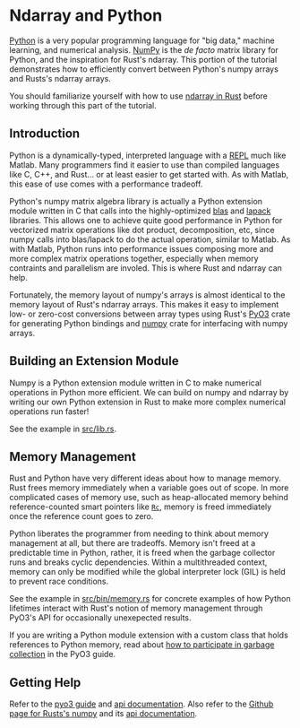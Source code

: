 # Ndarray and Python

[Python](https://www.python.org/) is a very popular programming language for "big data," machine learning, and numerical analysis.  [NumPy](https://numpy.org/) is the _de facto_ matrix library for Python, and the inspiration for Rust's ndarray.  This portion of the tutorial demonstrates how to efficiently convert between Python's numpy arrays and Rusts's ndarray arrays.

You should familiarize yourself with how to use [ndarray in Rust](../rust/README.md) before working through this part of the tutorial.

## Introduction

Python is a dynamically-typed, interpreted language with a [REPL](https://en.wikipedia.org/wiki/Read%E2%80%93eval%E2%80%93print_loop) much like Matlab.  Many programmers find it easier to use than compiled languages like C, C++, and Rust... or at least easier to get started with.  As with Matlab, this ease of use comes with a performance tradeoff.

Python's numpy matrix algebra library is actually a Python extension module written in C that calls into the highly-optimized 
[blas](https://en.wikipedia.org/wiki/Basic_Linear_Algebra_Subprograms) and [lapack](https://en.wikipedia.org/wiki/LAPACK) libraries.  This allows one to achieve quite good performance in Python for vectorized matrix operations like dot product, decomposition, etc, since numpy calls into blas/lapack to do the actual operation, similar to Matlab.  As with Matlab, Python runs into performance issues composing more and more complex matrix operations together, especially when memory contraints and parallelism are involed. This is where Rust and ndarray can help.

Fortunately, the memory layout of numpy's arrays is almost identical to the memory layout of Rust's ndarray arrays.  This makes it easy to implement low- or zero-cost conversions between array types using Rust's [PyO3](https://pyo3.rs) crate for generating Python bindings and [numpy](https://github.com/PyO3/rust-numpy) crate for interfacing with numpy arrays.

## Building an Extension Module

Numpy is a Python extension module written in C to make numerical operations in Python more efficient.  We can build on numpy and ndarray by writing our own Python extension in Rust to make more complex numerical operations run faster!

See the example in [src/lib.rs](./src/lib.rs).

## Memory Management

Rust and Python have very different ideas about how to manage memory.  Rust frees memory immediately when a variable goes out of scope.  In more complicated cases of memory use, such as heap-allocated memory behind reference-counted smart pointers like [`Rc`](https://doc.rust-lang.org/stable/std/rc/struct.Rc.html), memory is freed immediately once the reference count goes to zero.

Python liberates the programmer from needing to think about memory management at all, but there are tradeoffs.  Memory isn't freed at a predictable time in Python, rather, it is freed when the garbage collector runs and breaks cyclic dependencies.  Within a multithreaded context, memory can only be modified while the global interpreter lock (GIL) is held to prevent race conditions.

See the example in [src/bin/memory.rs](./src/bin/memory.rs) for concrete examples of how Python lifetimes interact with Rust's notion of memory management through PyO3's API for occasionally unexepected results.

If you are writing a Python module extension with a custom class that holds references to Python memory, read about [how to participate in garbage collection](https://pyo3.rs/master/class/protocols.html) in the PyO3 guide.

## Getting Help

Refer to the [pyo3 guide](https://pyo3.rs) and [api documentation](https://docs.rs/pyo3).  Also refer to the [Github page for Rusts's numpy](https://github.com/PyO3/rust-numpy) and its [api documentation](https://docs.rs/numpy).
